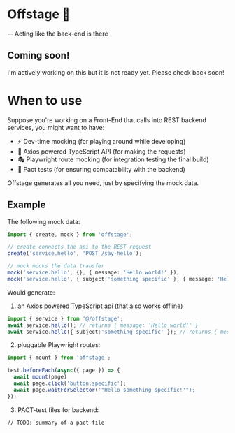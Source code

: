 # Offstage 🔦
-- Acting like the back-end is there

## Coming soon!
I'm actively working on this but it is not ready yet. Please check back soon!

# When to use

Suppose you're working on a Front-End that calls into REST backend services, you might want to have:
- ⚡️ Dev-time mocking (for playing around while developing)
- 🚀 Axios powered TypeScript API (for making the requests)
- 🎭 Playwright route mocking (for integration testing the final build)
- 🤝 Pact tests (for ensuring compatability with the backend)

Offstage generates all you need, just by specifying the mock data.

## Example

The following mock data:
```ts
import { create, mock } from 'offstage';

// create connects the api to the REST request
create('service.hello', 'POST /say-hello');

// mock mocks the data transfer
mock('service.hello', {}, { message: 'Hello world!' });
mock('service.hello', { subject:'something specific' }, { message: 'Hello something specific!' });
```

Would generate:

1. an Axios powered TypeScript api (that also works offline)
```ts
import { service } from '@/offstage';
await service.hello(); // returns { message: 'Hello world!' }
await service.hello({ subject:'something specific' }); // returns { message: 'Hello something specific!' }

```

2. pluggable Playwright routes:
```ts
import { mount } from 'offstage';

test.beforeEach(async({ page }) => {
  await mount(page)
  await page.click('button.specific');
  await page.waitForSelector('"Hello something specific!'");
});
```
3. PACT-test files for backend:
```
// TODO: summary of a pact file

```

